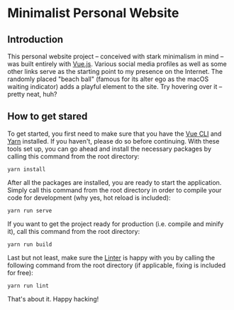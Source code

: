 # Minimalist Personal Website

## Introduction

This personal website project – conceived with stark minimalism in mind – was built entirely with [Vue.js](https://vuejs.org). Various social media profiles as well as some other links serve as the starting point to my presence on the Internet. The randomly placed "beach ball" (famous for its alter ego as the macOS waiting indicator) adds a playful element to the site. Try hovering over it – pretty neat, huh?

## How to get stared

To get started, you first need to make sure that you have the [Vue CLI](https://cli.vuejs.org) and [Yarn](https://yarnpkg.com/en) installed. If you haven't, please do so before continuing. With these tools set up, you can go ahead and install the necessary packages by calling this command from the root directory:

    yarn install

After all the packages are installed, you are ready to start the application. Simply call this command from the root directory in order to compile your code for development (why yes, hot reload is included):

    yarn run serve

If you want to get the project ready for production (i.e. compile and minify it), call this command from the root directory:

    yarn run build

Last but not least, make sure the [Linter](https://github.com/vuejs/vue-cli/tree/dev/packages/%40vue/cli-plugin-eslint) is happy with you by calling the following command from the root directory (if applicable, fixing is included for free):

    yarn run lint

That's about it. Happy hacking!
